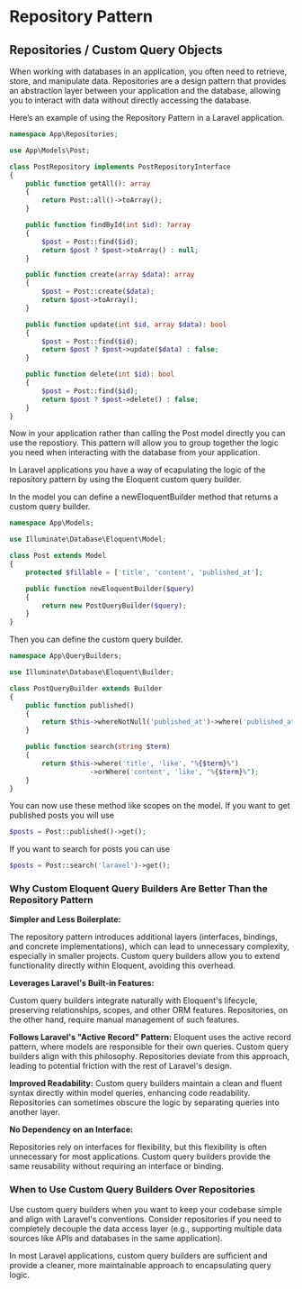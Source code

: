 # Repository Pattern

## Repositories / Custom Query Objects

When working with databases in an application, you often need to retrieve, store, and manipulate data. Repositories are
a design pattern that provides an abstraction layer between your application and the database, allowing you to interact
with data without directly accessing the database.

Here’s an example of using the Repository Pattern in a Laravel application.

```php
namespace App\Repositories;

use App\Models\Post;

class PostRepository implements PostRepositoryInterface
{
    public function getAll(): array
    {
        return Post::all()->toArray();
    }

    public function findById(int $id): ?array
    {
        $post = Post::find($id);
        return $post ? $post->toArray() : null;
    }

    public function create(array $data): array
    {
        $post = Post::create($data);
        return $post->toArray();
    }

    public function update(int $id, array $data): bool
    {
        $post = Post::find($id);
        return $post ? $post->update($data) : false;
    }

    public function delete(int $id): bool
    {
        $post = Post::find($id);
        return $post ? $post->delete() : false;
    }
}
```

Now in your application rather than calling the Post model directly you can use the repostiory. This pattern will
allow you to group together the logic you need when interacting with the database from your application.

In Laravel applications you have a way of ecapulating the logic of the repository pattern by using the Eloquent custom
query builder.

In the model you can define a newEloquentBuilder method that returns a custom query builder.

```php
namespace App\Models;

use Illuminate\Database\Eloquent\Model;

class Post extends Model
{
    protected $fillable = ['title', 'content', 'published_at'];

    public function newEloquentBuilder($query)
    {
        return new PostQueryBuilder($query);
    }
}
```

Then you can define the custom query builder.

```php
namespace App\QueryBuilders;

use Illuminate\Database\Eloquent\Builder;

class PostQueryBuilder extends Builder
{
    public function published()
    {
        return $this->whereNotNull('published_at')->where('published_at', '<=', now());
    }

    public function search(string $term)
    {
        return $this->where('title', 'like', "%{$term}%")
                    ->orWhere('content', 'like', "%{$term}%");
    }
}
```

You can now use these method like scopes on the model. If you want to get published posts you will use

```php
$posts = Post::published()->get();
```

If you want to search for posts you can use

```php
$posts = Post::search('laravel')->get();
```

### Why Custom Eloquent Query Builders Are Better Than the Repository Pattern

**Simpler and Less Boilerplate:**

The repository pattern introduces additional layers (interfaces, bindings, and concrete implementations), which can lead
to unnecessary complexity, especially in smaller projects.
Custom query builders allow you to extend functionality directly within Eloquent, avoiding this overhead.

**Leverages Laravel's Built-in Features:**

Custom query builders integrate naturally with Eloquent's lifecycle, preserving relationships, scopes, and other ORM
features.
Repositories, on the other hand, require manual management of such features.

**Follows Laravel's "Active Record" Pattern:**
Eloquent uses the active record pattern, where models are responsible for their own queries. Custom query builders align
with this philosophy.
Repositories deviate from this approach, leading to potential friction with the rest of Laravel's design.

**Improved Readability:**
Custom query builders maintain a clean and fluent syntax directly within model queries, enhancing code readability.
Repositories can sometimes obscure the logic by separating queries into another layer.

**No Dependency on an Interface:**

Repositories rely on interfaces for flexibility, but this flexibility is often unnecessary for most applications.
Custom query builders provide the same reusability without requiring an interface or binding.

### When to Use Custom Query Builders Over Repositories

Use custom query builders when you want to keep your codebase simple and align with Laravel's conventions.
Consider repositories if you need to completely decouple the data access layer (e.g., supporting multiple data sources
like APIs and databases in the same application).

In most Laravel applications, custom query builders are sufficient and provide a cleaner, more maintainable approach to
encapsulating query logic.
